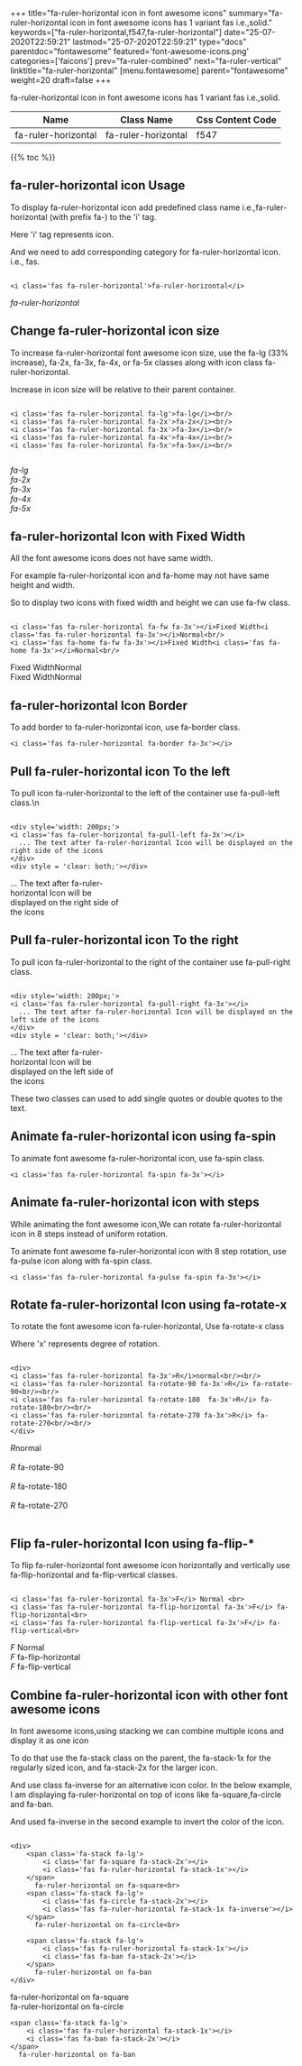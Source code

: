 +++
title="fa-ruler-horizontal icon in font awesome icons"
summary="fa-ruler-horizontal icon in font awesome icons has 1 variant fas i.e.,solid."
keywords=["fa-ruler-horizontal,f547,fa-ruler-horizontal"]
date="25-07-2020T22:59:21"
lastmod="25-07-2020T22:59:21"
type="docs"
parentdoc="fontawesome"
featured='font-awesome-icons.png'
categories=['faicons']
prev="fa-ruler-combined"
next="fa-ruler-vertical"
linktitle="fa-ruler-horizontal"
[menu.fontawesome]
parent="fontawesome"
weight=20
draft=false
+++


fa-ruler-horizontal icon in font awesome icons has 1 variant fas i.e.,solid.

<div class='table-responsive'><table class='table'><thead><tr><th>Name</th><th>Class Name</th><th>Css Content Code</th></tr></thead><tbody><tr><td>fa-ruler-horizontal</td><td>fa-ruler-horizontal</td><td>f547</td></tr></tbody></table></div>


{{% toc %}}


## fa-ruler-horizontal icon Usage

To display fa-ruler-horizontal icon add predefined class name i.e.,fa-ruler-horizontal (with prefix fa-) to the 'i' tag.

Here 'i' tag represents icon.

And we need to add corresponding category for fa-ruler-horizontal icon. i.e., fas.


```

<i class='fas fa-ruler-horizontal'>fa-ruler-horizontal</i>
```

<i class='fas fa-ruler-horizontal'>fa-ruler-horizontal</i>




## Change fa-ruler-horizontal icon size
To increase fa-ruler-horizontal font awesome icon size, use the fa-lg (33% increase), fa-2x, fa-3x, fa-4x, or fa-5x classes along with icon class fa-ruler-horizontal.

Increase in icon size will be relative to their parent container. 

```

<i class='fas fa-ruler-horizontal fa-lg'>fa-lg</i><br/>
<i class='fas fa-ruler-horizontal fa-2x'>fa-2x</i><br/>
<i class='fas fa-ruler-horizontal fa-3x'>fa-3x</i><br/>
<i class='fas fa-ruler-horizontal fa-4x'>fa-4x</i><br/>
<i class='fas fa-ruler-horizontal fa-5x'>fa-5x</i><br/>
            
```

<i class='fas fa-ruler-horizontal fa-lg'>fa-lg</i><br/>
<i class='fas fa-ruler-horizontal fa-2x'>fa-2x</i><br/>
<i class='fas fa-ruler-horizontal fa-3x'>fa-3x</i><br/>
<i class='fas fa-ruler-horizontal fa-4x'>fa-4x</i><br/>
<i class='fas fa-ruler-horizontal fa-5x'>fa-5x</i><br/>
            



## fa-ruler-horizontal Icon with Fixed Width 

All the font awesome icons does not have same width.

For example fa-ruler-horizontal icon and fa-home may not have same height and width.

So to display two icons with fixed width and height we can use fa-fw class.


```

<i class='fas fa-ruler-horizontal fa-fw fa-3x'></i>Fixed Width<i class='fas fa-ruler-horizontal fa-3x'></i>Normal<br/>
<i class='fas fa-home fa-fw fa-3x'></i>Fixed Width<i class='fas fa-home fa-3x'></i>Normal<br/>
```

<i class='fas fa-ruler-horizontal fa-fw fa-3x'></i>Fixed Width<i class='fas fa-ruler-horizontal fa-3x'></i>Normal<br/>
<i class='fas fa-home fa-fw fa-3x'></i>Fixed Width<i class='fas fa-home fa-3x'></i>Normal<br/>



## fa-ruler-horizontal Icon Border 

To add border to fa-ruler-horizontal icon, use fa-border class.


```
<i class='fas fa-ruler-horizontal fa-border fa-3x'></i>

```
<i class='fas fa-ruler-horizontal fa-border fa-3x'></i>





## Pull fa-ruler-horizontal icon To the left

To pull icon fa-ruler-horizontal to the left of the container use fa-pull-left class.\n

```

<div style='width: 200px;'>
<i class='fas fa-ruler-horizontal fa-pull-left fa-3x'></i>
  ... The text after fa-ruler-horizontal Icon will be displayed on the right side of the icons
</div>
<div style = 'clear: both;'></div>
```

<div style='width: 200px;'>
<i class='fas fa-ruler-horizontal fa-pull-left fa-3x'></i>
  ... The text after fa-ruler-horizontal Icon will be displayed on the right side of the icons
</div>
<div style = 'clear: both;'></div>




## Pull fa-ruler-horizontal icon To the right
To pull icon fa-ruler-horizontal to the right of the container use fa-pull-right class.

```

<div style='width: 200px;'>
<i class='fas fa-ruler-horizontal fa-pull-right fa-3x'></i>
  ... The text after fa-ruler-horizontal Icon will be displayed on the left side of the icons
</div>
<div style = 'clear: both;'></div>
```

<div style='width: 200px;'>
<i class='fas fa-ruler-horizontal fa-pull-right fa-3x'></i>
  ... The text after fa-ruler-horizontal Icon will be displayed on the left side of the icons
</div>
<div style = 'clear: both;'></div>

These two classes can used to add single quotes or double quotes to the text.


## Animate fa-ruler-horizontal icon using fa-spin
To animate font awesome fa-ruler-horizontal icon, use fa-spin class.

```
<i class='fas fa-ruler-horizontal fa-spin fa-3x'></i>
```
<i class='fas fa-ruler-horizontal fa-spin fa-3x'></i>




## Animate fa-ruler-horizontal icon with steps
While animating the font awesome icon,We can rotate fa-ruler-horizontal icon in 8 steps instead of uniform rotation.

To animate font awesome fa-ruler-horizontal icon with 8 step rotation, use fa-pulse icon along with fa-spin class.


```
<i class='fas fa-ruler-horizontal fa-pulse fa-spin fa-3x'></i>

```
<i class='fas fa-ruler-horizontal fa-pulse fa-spin fa-3x'></i>





## Rotate fa-ruler-horizontal Icon using fa-rotate-x
To rotate the font awesome icon fa-ruler-horizontal, Use fa-rotate-x class

Where 'x' represents degree of rotation.


```

<div>
<i class='fas fa-ruler-horizontal fa-3x'>R</i>normal<br/><br/>
<i class='fas fa-ruler-horizontal fa-rotate-90 fa-3x'>R</i> fa-rotate-90<br/><br/> 
<i class='fas fa-ruler-horizontal fa-rotate-180  fa-3x'>R</i> fa-rotate-180<br/><br/> 
<i class='fas fa-ruler-horizontal fa-rotate-270 fa-3x'>R</i> fa-rotate-270<br/><br/>
</div>
```

<div>
<i class='fas fa-ruler-horizontal fa-3x'>R</i>normal<br/><br/>
<i class='fas fa-ruler-horizontal fa-rotate-90 fa-3x'>R</i> fa-rotate-90<br/><br/> 
<i class='fas fa-ruler-horizontal fa-rotate-180  fa-3x'>R</i> fa-rotate-180<br/><br/> 
<i class='fas fa-ruler-horizontal fa-rotate-270 fa-3x'>R</i> fa-rotate-270<br/><br/>
</div>




## Flip fa-ruler-horizontal Icon using fa-flip-*
To flip fa-ruler-horizontal font awesome icon horizontally and vertically use fa-flip-horizontal and fa-flip-vertical classes. 

```

<i class='fas fa-ruler-horizontal fa-3x'>F</i> Normal <br>
<i class='fas fa-ruler-horizontal fa-flip-horizontal fa-3x'>F</i> fa-flip-horizontal<br>
<i class='fas fa-ruler-horizontal fa-flip-vertical fa-3x'>F</i> fa-flip-vertical<br>
```

<i class='fas fa-ruler-horizontal fa-3x'>F</i> Normal <br>
<i class='fas fa-ruler-horizontal fa-flip-horizontal fa-3x'>F</i> fa-flip-horizontal<br>
<i class='fas fa-ruler-horizontal fa-flip-vertical fa-3x'>F</i> fa-flip-vertical<br>




## Combine fa-ruler-horizontal icon with other font awesome icons
In font awesome icons,using stacking we can combine multiple icons and display it as one icon 

To do that use the fa-stack class on the parent, the fa-stack-1x for the regularly sized icon, and fa-stack-2x for the larger icon.

And use class fa-inverse for an alternative icon color. 
In the below example, I am displaying fa-ruler-horizontal on top of icons like fa-square,fa-circle and fa-ban.

And used fa-inverse in the second example to invert the color of the icon.

```

<div>
    <span class='fa-stack fa-lg'>
        <i class='far fa-square fa-stack-2x'></i>
        <i class='fas fa-ruler-horizontal fa-stack-1x'></i>
    </span>
      fa-ruler-horizontal on fa-square<br>
    <span class='fa-stack fa-lg'>
        <i class='fas fa-circle fa-stack-2x'></i>
        <i class='fas fa-ruler-horizontal fa-stack-1x fa-inverse'></i>
    </span>
      fa-ruler-horizontal on fa-circle<br>

    <span class='fa-stack fa-lg'>
        <i class='fas fa-ruler-horizontal fa-stack-1x'></i>
        <i class='fas fa-ban fa-stack-2x'></i>
    </span>
      fa-ruler-horizontal on fa-ban
</div>
```

<div>
    <span class='fa-stack fa-lg'>
        <i class='far fa-square fa-stack-2x'></i>
        <i class='fas fa-ruler-horizontal fa-stack-1x'></i>
    </span>
      fa-ruler-horizontal on fa-square<br>
    <span class='fa-stack fa-lg'>
        <i class='fas fa-circle fa-stack-2x'></i>
        <i class='fas fa-ruler-horizontal fa-stack-1x fa-inverse'></i>
    </span>
      fa-ruler-horizontal on fa-circle<br>

    <span class='fa-stack fa-lg'>
        <i class='fas fa-ruler-horizontal fa-stack-1x'></i>
        <i class='fas fa-ban fa-stack-2x'></i>
    </span>
      fa-ruler-horizontal on fa-ban
</div>






